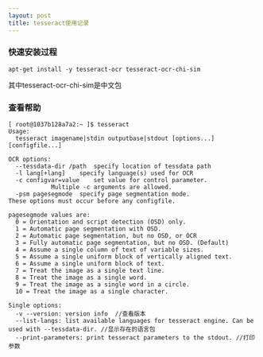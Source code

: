 ```yaml
---
layout: post
title: tesseract使用记录
---
```


### 快速安装过程

	apt-get install -y tesseract-ocr tesseract-ocr-chi-sim

其中tesseract-ocr-chi-sim是中文包

### 查看帮助

	[ root@1037b128a7a2:~ ]$ tesseract   
	Usage:
	  tesseract imagename|stdin outputbase|stdout [options...] [configfile...]
	
	OCR options:
	  --tessdata-dir /path	specify location of tessdata path
	  -l lang[+lang]	specify language(s) used for OCR
	  -c configvar=value	set value for control parameter.
				Multiple -c arguments are allowed.
	  -psm pagesegmode	specify page segmentation mode.
	These options must occur before any configfile.
	
	pagesegmode values are:
	  0 = Orientation and script detection (OSD) only.
	  1 = Automatic page segmentation with OSD.
	  2 = Automatic page segmentation, but no OSD, or OCR
	  3 = Fully automatic page segmentation, but no OSD. (Default)
	  4 = Assume a single column of text of variable sizes.
	  5 = Assume a single uniform block of vertically aligned text.
	  6 = Assume a single uniform block of text.
	  7 = Treat the image as a single text line.
	  8 = Treat the image as a single word.
	  9 = Treat the image as a single word in a circle.
	  10 = Treat the image as a single character.
	
	Single options:
	  -v --version: version info  //查看版本
	  --list-langs: list available languages for tesseract engine. Can be used with --tessdata-dir. //显示存在的语言包
	  --print-parameters: print tesseract parameters to the stdout. //打印参数
